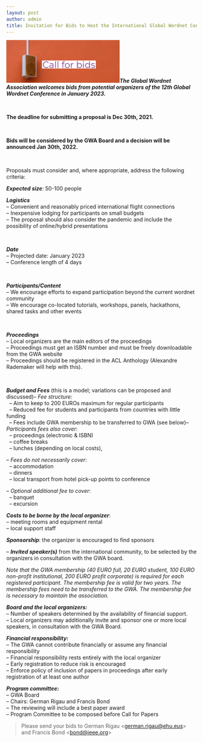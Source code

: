 ```yaml
---
layout: post
author: admin
title: Invitation for Bids to Host the International Global Wordnet Conference 2023
---
```


**[![](/img/Schermafbeelding-2021-11-26-om-10.52.06-300x113.png)](/img/Schermafbeelding-2021-11-26-om-10.52.06.png)*The
Global Wordnet Association welcomes bids from potential organizers of
the 12th Global Wordnet Conference in January 2023.***

 

**The deadline for submitting a proposal is Dec 30th, 2021.**

 

**Bids will be considered by the GWA Board and a decision will be
announced Jan 30th, 2022.**

 

Proposals must consider and, where appropriate, address the following
criteria:

***Expected size***: 50-100 people

***Logistics***  
– Convenient and reasonably priced international flight connections  
– Inexpensive lodging for participants on small budgets  
– The proposal should also consider the pandemic and include the
possibility of online/hybrid presentations

 

***Date***  
– Projected date: January 2023  
– Conference length of 4 days

 

***Participants/Content***  
– We encourage efforts to expand participation beyond the current
wordnet community  
– We encourage co-located tutorials, workshops, panels, hackathons,
shared tasks and other events

 

***Proceedings***  
– Local organizers are the main editors of the proceedings  
– Proceedings must get an ISBN number and must be freely downloadable
from the GWA website  
– Proceedings should be registered in the ACL Anthology (Alexandre
Rademaker will help with this).

 

***Budget and Fees*** (this is a model; variations can be proposed and
discussed)– *Fee structure*:  
  – Aim to keep to 200 EUROs maximum for regular participants  
  – Reduced fee for students and participants from countries with little
funding  
  – Fees include GWA membership to be transferred to GWA (see below)–
*Participants fees also cover*:  
  – proceedings (electronic & ISBN)  
  – coffee breaks  
  – lunches (depending on local costs),

– *Fees do not necessarily cover*:  
  – accommodation  
  – dinners  
  – local transport from hotel pick-up points to conference

– *Optional additional fee to cover*:  
  – banquet  
  – excursion

***Costs to be borne by the local organizer***:  
– meeting rooms and equipment rental  
– local support staff

***Sponsorship***: the organizer is encouraged to find sponsors

– ***Invited speaker(s)*** from the international community, to be
selected by the organizers in consultation with the GWA board.

*Note that the GWA membership (40 EURO full, 20 EURO student, 100 EURO
non-profit institutional, 200 EURO profit corporate) is required for
each registered participant. The membership fee is valid for two years.
The membership fees need to be transferred to the GWA. The membership
fee is necessary to maintain the association.*

***Board and the local organizers:***  
– Number of speakers determined by the availability of financial
support.  
– Local organizers may additionally invite and sponsor one or more local
speakers, in consultation with the GWA Board.

***Financial responsibility:***  
– The GWA cannot contribute financially or assume any financial
responsibility  
– Financial responsibility rests entirely with the local organizer  
– Early registration to reduce risk is encouraged  
– Enforce policy of inclusion of papers in proceedings after early
registration of at least one author

***Program committee:***  
– GWA Board  
– Chairs: German Rigau and Francis Bond  
– The reviewing will include a best paper award  
– Program Committee to be composed before Call for Papers

> Please send your bids to German Rigau
> \<[german.rigau@ehu.eus](mailto:german.rigau@ehu.eus)\> and Francis
> Bond \<[bond@ieee.org](mailto:bond@ieee.org)\>

 

